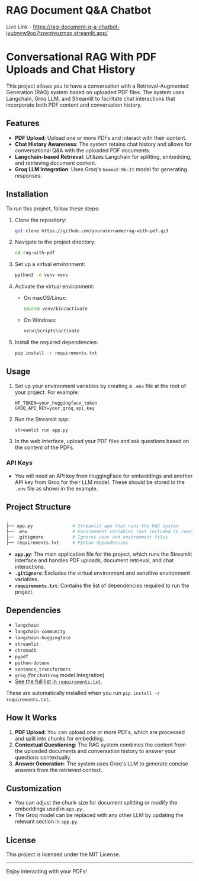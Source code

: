 # RAG Document Q&A Chatbot 
Live Link - https://rag-document-q-a-chatbot-iyubnvw9op7tpwptvuzmzq.streamlit.app/

# Conversational RAG With PDF Uploads and Chat History

This project allows you to have a conversation with a Retrieval-Augmented Generation (RAG) system based on uploaded PDF files. The system uses Langchain, Groq LLM, and Streamlit to facilitate chat interactions that incorporate both PDF content and conversation history.

## Features

- **PDF Upload**: Upload one or more PDFs and interact with their content.
- **Chat History Awareness**: The system retains chat history and allows for conversational Q&A with the uploaded PDF documents.
- **Langchain-based Retrieval**: Utilizes Langchain for splitting, embedding, and retrieving document content.
- **Groq LLM Integration**: Uses Groq's `Gemma2-9b-It` model for generating responses.

## Installation

To run this project, follow these steps:

1. Clone the repository:

   ```bash
   git clone https://github.com/yourusername/rag-with-pdf.git
   ```

2. Navigate to the project directory:

   ```bash
   cd rag-with-pdf
   ```

3. Set up a virtual environment:

   ```bash
   python3 -m venv venv
   ```

4. Activate the virtual environment:

   - On macOS/Linux:

     ```bash
     source venv/bin/activate
     ```

   - On Windows:

     ```bash
     venv\Scripts\activate
     ```

5. Install the required dependencies:

   ```bash
   pip install -r requirements.txt
   ```

## Usage

1. Set up your environment variables by creating a `.env` file at the root of your project. For example:

   ```env
   HF_TOKEN=your_huggingface_token
   GROQ_API_KEY=your_groq_api_key
   ```

2. Run the Streamlit app:

   ```bash
   streamlit run app.py
   ```

3. In the web interface, upload your PDF files and ask questions based on the content of the PDFs.

### API Keys

- You will need an API key from HuggingFace for embeddings and another API key from Groq for their LLM model. These should be stored in the `.env` file as shown in the example.

## Project Structure

```bash
.
├── app.py               # Streamlit app that runs the RAG system
├── .env                 # Environment variables (not included in repo)
├── .gitignore           # Ignores venv and environment files
├── requirements.txt     # Python dependencies
```

- **`app.py`**: The main application file for the project, which runs the Streamlit interface and handles PDF uploads, document retrieval, and chat interactions.
- **`.gitignore`**: Excludes the virtual environment and sensitive environment variables.
- **`requirements.txt`**: Contains the list of dependencies required to run the project.

## Dependencies

- `langchain`
- `langchain-community`
- `langchain-huggingface`
- `streamlit`
- `chromadb`
- `pypdf`
- `python-dotenv`
- `sentence_transformers`
- `groq` (for `ChatGroq` model integration)
- [See the full list in `requirements.txt`](requirements.txt).

These are automatically installed when you run `pip install -r requirements.txt`.

## How It Works

1. **PDF Upload**: You can upload one or more PDFs, which are processed and split into chunks for embedding.
2. **Contextual Questioning**: The RAG system combines the content from the uploaded documents and conversation history to answer your questions contextually.
3. **Answer Generation**: The system uses Groq's LLM to generate concise answers from the retrieved context.

## Customization

- You can adjust the chunk size for document splitting or modify the embeddings used in `app.py`.
- The Groq model can be replaced with any other LLM by updating the relevant section in `app.py`.

## License

This project is licensed under the MIT License.

---

Enjoy interacting with your PDFs!
